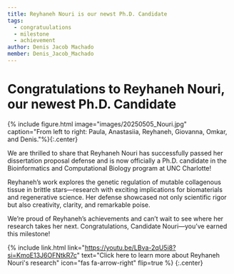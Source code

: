 ```yaml
---
title: Reyhaneh Nouri is our newst Ph.D. Candidate
tags:
  - congratuulations
  - milestone
  - achievement
author: Denis Jacob Machado
member: Denis_Jacob_Machado
---
```


# Congratulations to Reyhaneh Nouri, our newest Ph.D. Candidate

{% include figure.html image="images/20250505_Nouri.jpg" caption="From left to right: Paula, Anastasiia, Reyhaneh, Giovanna, Omkar, and Denis."%}{:.center}



We are thrilled to share that Reyhaneh Nouri has successfully passed her dissertation proposal defense and is now officially a Ph.D. candidate in the Bioinformatics and Computational Biology program at UNC Charlotte!

Reyhaneh’s work explores the genetic regulation of mutable collagenous tissue in brittle stars—research with exciting implications for biomaterials and regenerative science. Her defense showcased not only scientific rigor but also creativity, clarity, and remarkable poise.

We’re proud of Reyhaneh’s achievements and can’t wait to see where her research takes her next. Congratulations, Candidate Nouri—you’ve earned this milestone!

{% include link.html link="https://youtu.be/LBva-2qU5i8?si=KmoE13J6OFNtkR7c" text="Click here to learn more about Reyhaneh Nouri's research" icon="fas fa-arrow-right" flip=true %}
{:.center}
